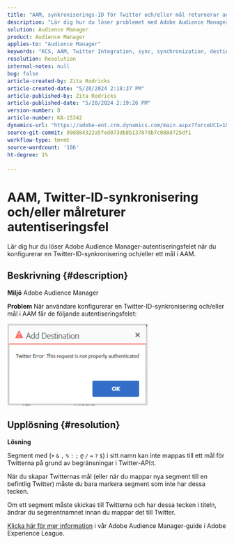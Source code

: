 ```yaml
---
title: "AAM, synkroniserings-ID för Twitter och/eller mål returnerar autentiseringsfel"
description: "Lär dig hur du löser problemet med Adobe Audience Manager-autentisering när du konfigurerar en Twitter-ID-synkronisering och/eller ett mål i AAM."
solution: Audience Manager
product: Audience Manager
applies-to: "Audience Manager"
keywords: "KCS, AAM, Twitter Integration, sync, synchronization, destination, autentiseringsfel, ID, Adobe Audience Manager"
resolution: Resolution
internal-notes: null
bug: false
article-created-by: Zita Rodricks
article-created-date: "5/20/2024 2:18:37 PM"
article-published-by: Zita Rodricks
article-published-date: "5/20/2024 2:19:26 PM"
version-number: 8
article-number: KA-15342
dynamics-url: "https://adobe-ent.crm.dynamics.com/main.aspx?forceUCI=1&pagetype=entityrecord&etn=knowledgearticle&id=90bce2d3-b316-ef11-9f8a-6045bd026dc7"
source-git-commit: 99d884322a5fed073db8b13787db7c008d725df1
workflow-type: tm+mt
source-wordcount: '186'
ht-degree: 1%

---
```


# AAM, Twitter-ID-synkronisering och/eller målreturer autentiseringsfel


Lär dig hur du löser Adobe Audience Manager-autentiseringsfelet när du konfigurerar en Twitter-ID-synkronisering och/eller ett mål i AAM.

## Beskrivning {#description}


<b>Miljö</b>
Adobe Audience Manager

<b>Problem</b>
När användare konfigurerar en Twitter-ID-synkronisering och/eller mål i AAM får de följande autentiseringsfelet:

![](assets/___94bce2d3-b316-ef11-9f8a-6045bd026dc7___.png)


## Upplösning {#resolution}


<b>Lösning</b>

Segment med (`+` `&` `,` `%` `:` `;` `@` `/` `=` `?` `$`) i sitt namn kan inte mappas till ett mål för Twitterna på grund av begränsningar i Twitter-API:t.

När du skapar Twitternas mål (eller när du mappar nya segment till en befintlig Twitter) måste du bara markera segment som inte har dessa tecken.

Om ett segment måste skickas till Twitterna och har dessa tecken i titeln, ändrar du segmentnamnet innan du mappar det till Twitter.

[Klicka här för mer information](https://experienceleague.adobe.com/docs/audience-manager/user-guide/features/destinations/device-based/twitter-tailored-audiences.html?lang=en#segment-mapping-considerations) i vår Adobe Audience Manager-guide i Adobe Experience League.
